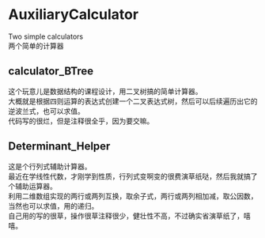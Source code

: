 # AuxiliaryCalculator
Two simple calculators<br>
两个简单的计算器<br>
## calculator_BTree
这个玩意儿是数据结构的课程设计，用二叉树搞的简单计算器。<br>
大概就是根据四则运算的表达式创建一个二叉表达式树，然后可以后续遍历出它的逆波兰式，也可以求值。<br>
代码写的很烂，但是注释很全乎，因为要交嘛。<br>
## Determinant_Helper
这是个行列式辅助计算器。<br>
最近在学线性代数，才刚学到性质，行列式变啊变的很费演草纸哒，然后我就搞了个辅助运算器。<br>
利用二维数组实现的两行或两列互换，取余子式，两行或两列相加减，取公因数，当然也可以求值，用的递归。<br>
自己用的写的很草，操作很草注释很少，健壮性不高，不过确实省演草纸了，嘻嘻。<br>
